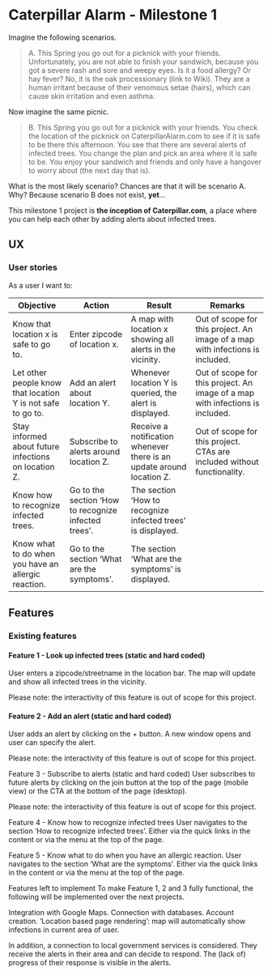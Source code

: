 # Caterpillar Alarm - Milestone 1
Imagine the following scenarios.

> A. This Spring you go out for a picknick with your friends. Unfortunately, you are not able to finish your sandwich, because you got a severe rash and sore and weepy eyes. Is it a food allergy? Or hay fever? No, it is the oak processionary (link to Wiki). They are a human irritant because of their venomous setae (hairs), which can cause skin irritation and even asthma.

Now imagine the same picnic.

> B. This Spring you go out for a picknick with your friends. You check the location of the picknick on CaterpillarAlarm.com to see if it is safe to be there this afternoon. You see that there are several alerts of infected trees. You change the plan and pick an area where it is safe to be. You enjoy your sandwich and friends and only have a hangover to worry about (the next day that is).

What is the most likely scenario? Chances are that it will be scenario A. Why? Because scenario B does not exist, **yet**…

This milestone 1 project is **the inception of Caterpillar.com**, a place where you can help each other by adding alerts about infected trees.

## UX
### User stories
As a user I want to:

| Objective        | Action         | Result  | Remarks
| --------------- |---------------| -------------| --------
|Know that location x is safe to go to.|Enter zipcode of location x.|A map with location x showing all alerts in the vicinity.|Out of scope for this project. An image of a map with infections is included.
|Let other people know that location Y is not safe to go to.|Add an alert about location Y.|Whenever location Y is queried, the alert is displayed.|Out of scope for this project. An image of a map with infections is included.
|Stay informed about future infections on location Z.|Subscribe to alerts around location Z.|Receive a notification whenever there is an update around location Z.|Out of scope for this project. CTAs are included without functionality.
|Know how to recognize infected trees.|Go to the section ‘How to recognize infected trees’.|The section ‘How to recognize infected trees’ is displayed.
|Know what to do when you have an allergic reaction.|Go to the section ‘What are the symptoms’.|The section ‘What are the symptoms’ is displayed.

## Features
### Existing features
#### Feature 1 - Look up infected trees (static and hard coded)
User enters a zipcode/streetname in the location bar. The map will update and show all infected trees in the vicinity.

Please note: the interactivity of this feature is out of scope for this project.

#### Feature 2 - Add an alert (static and hard coded)
User adds an alert by clicking on the + button. A new window opens and user can specify the alert.

Please note: the interactivity of this feature is out of scope for this project.

Feature 3 - Subscribe to alerts (static and hard coded)
User subscribes to future alerts by clicking on the join button at the top of the page (mobile view) or the CTA at the bottom of the page (desktop).

Please note: the interactivity of this feature is out of scope for this project.

Feature 4 - Know how to recognize infected trees
User navigates to the section ‘How to recognize infected trees’. Either via the quick links in the content or via the menu at the top of the page.

Feature 5 - Know what to do when you have an allergic reaction.
User navigates to the section ‘What are the symptoms’. Either via the quick links in the content or via the menu at the top of the page.

Features left to implement
To make Feature 1, 2 and 3 fully functional, the following will be implemented over the next projects.

Integration with Google Maps.
Connection with databases.
Account creation.
‘Location based page rendering’: map will automatically show infections in current area of user.

In addition, a connection to local government services is considered. They receive the alerts in their area and can decide to respond. The (lack of) progress of their response is visible in the alerts.
